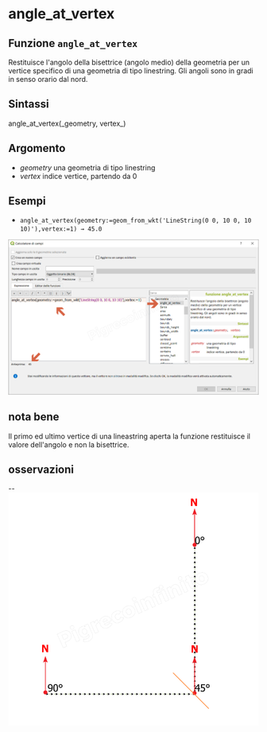 # angle\_at\_vertex

## Funzione `angle_at_vertex`

Restituisce l'angolo della bisettrice \(angolo medio\) della geometria per un vertice specifico di una geometria di tipo linestring. Gli angoli sono in gradi in senso orario dal nord.

## Sintassi

angle_at\_vertex\(\_geometry, vertex_\)

## Argomento

* _geometry_ una geometria di tipo linestring
* _vertex_ indice vertice, partendo da 0

## Esempi

* `angle_at_vertex(geometry:=geom_from_wkt('LineString(0 0, 10 0, 10 10)'),vertex:=1) → 45.0`

![](../../../.gitbook/assets/angle_at_vertex1%20%281%29.png)

## nota bene

Il primo ed ultimo vertice di una lineastring aperta la funzione restituisce il valore dell'angolo e non la bisettrice.

## osservazioni

-- ![](../../../.gitbook/assets/angle_at_vertex2%20%281%29.png)

